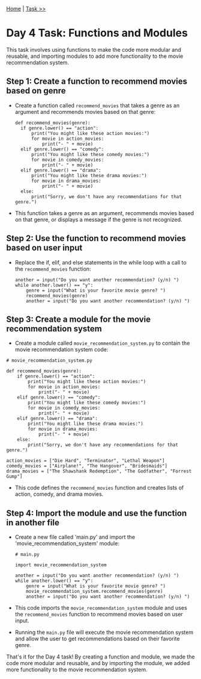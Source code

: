 [Home](../README.md) | [Task >>](./assignment.MD)

# Day 4 Task: Functions and Modules

This task involves using functions to make the code more modular and reusable, and importing modules to add more functionality to the movie recommendation system.

## Step 1: Create a function to recommend movies based on genre

- Create a function called `recommend_movies` that takes a genre as an argument and recommends movies based on that genre:

  ```
  def recommend_movies(genre):
    if genre.lower() == "action":
        print("You might like these action movies:")
        for movie in action_movies:
            print("- " + movie)
    elif genre.lower() == "comedy":
        print("You might like these comedy movies:")
        for movie in comedy_movies:
            print("- " + movie)
    elif genre.lower() == "drama":
        print("You might like these drama movies:")
        for movie in drama_movies:
            print("- " + movie)
    else:
        print("Sorry, we don't have any recommendations for that genre.")
  ```
  
 - This function takes a genre as an argument, recommends movies based on that genre, or displays a message if the genre is not recognized.

## Step 2: Use the function to recommend movies based on user input

- Replace the if, elif, and else statements in the while loop with a call to the `recommend_movies` function:

  ```
  another = input("Do you want another recommendation? (y/n) ")
  while another.lower() == "y":
      genre = input("What is your favorite movie genre? ")
      recommend_movies(genre)
      another = input("Do you want another recommendation? (y/n) ")
  ```
 
 ## Step 3: Create a module for the movie recommendation system
 
 - Create a module called `movie_recommendation_system.py` to contain the movie recommendation system code:
 
  ```
  # movie_recommendation_system.py

  def recommend_movies(genre):
      if genre.lower() == "action":
          print("You might like these action movies:")
          for movie in action_movies:
              print("- " + movie)
      elif genre.lower() == "comedy":
          print("You might like these comedy movies:")
          for movie in comedy_movies:
              print("- " + movie)
      elif genre.lower() == "drama":
          print("You might like these drama movies:")
          for movie in drama_movies:
              print("- " + movie)
      else:
          print("Sorry, we don't have any recommendations for that genre.")

  action_movies = ["Die Hard", "Terminator", "Lethal Weapon"]
  comedy_movies = ["Airplane!", "The Hangover", "Bridesmaids"]
  drama_movies = ["The Shawshank Redemption", "The Godfather", "Forrest Gump"]
  ```
  
 - This code defines the `recommend_movies` function and creates lists of action, comedy, and drama movies.
 
 ## Step 4: Import the module and use the function in another file

- Create a new file called 'main.py' and import the 'movie_recommendation_system' module:

  ```
  # main.py

  import movie_recommendation_system

  another = input("Do you want another recommendation? (y/n) ")
  while another.lower() == "y":
      genre = input("What is your favorite movie genre? ")
      movie_recommendation_system.recommend_movies(genre)
      another = input("Do you want another recommendation? (y/n) ")
  ```
  
- This code imports the `movie_recommendation_system` module and uses the `recommend_movies` function to recommend movies based on user input.
- Running the `main.py` file will execute the movie recommendation system and allow the user to get recommendations based on their favorite genre.

That's it for the Day 4 task! By creating a function and module, we made the code more modular and reusable, and by importing the module, we added more functionality to the movie recommendation system.
